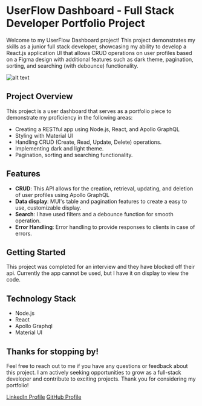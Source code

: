# UserFlow Dashboard - Full Stack Developer Portfolio Project

Welcome to my UserFlow Dashboard project! This project demonstrates my skills as a junior full stack developer, showcasing my ability to develop a React.js application UI that allows CRUD operations on user profiles based on a Figma design with additional features such as dark theme, pagination, sorting, and searching (with debounce) functionality.

![alt text](https://github.com/samgiorgievski/UserFlow-dashboard/blob/main/screenshot.png?raw=true)

## Project Overview

This project is a user dashboard that serves as a portfolio piece to demonstrate my proficiency in the following areas:

- Creating a RESTful app using Node.js, React, and Apollo GraphQL
- Styling with Material UI
- Handling CRUD (Create, Read, Update, Delete) operations.
- Implementing dark and light theme.
- Pagination, sorting and searching functionality.

## Features

- **CRUD**: This API allows for the creation, retrieval, updating, and deletion of user profiles using Apollo GraphQL
- **Data display**: MUI's table and pagination features to create a easy to use, customizable display.
- **Search**: I have used filters and a debounce function for smooth operation.
- **Error Handling**: Error handling to provide responses to clients in case of errors.

## Getting Started

This project was completed for an interview and they have blocked off their api. Currently the app cannot be used, but I have it on display to view the code.

## Technology Stack

- Node.js
- React
- Apollo Graphql
- Material UI

## Thanks for stopping by!
Feel free to reach out to me if you have any questions or feedback about this project. I am actively seeking opportunities to grow as a full-stack developer and contribute to exciting projects. Thank you for considering my portfolio!

[LinkedIn Profile](https://www.linkedin.com/in/samgiorgievski/)
[GitHub Profile](https://github.com/SamGiorgievski)
